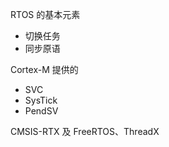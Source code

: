 <!-- ---
layout: post
title: Cortex-M 系列内核与 RTOS 分析
date: 2025-02-04 22:34:00 +0800
tags: 
- 编程
- 嵌入式
render_with_liquid: false
--- -->

RTOS 的基本元素

- 切换任务
- 同步原语

Cortex-M 提供的

- SVC
- SysTick
- PendSV

CMSIS-RTX 及 FreeRTOS、ThreadX

